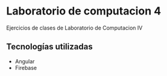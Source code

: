 # Laboratorio de computacion 4

Ejercicios de clases de Laboratorio de Computacion IV

## Tecnologías utilizadas

* Angular
* Firebase
